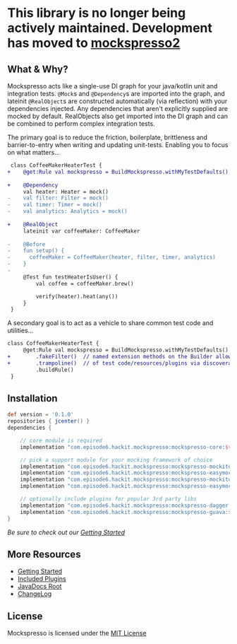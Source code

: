 # This library is no longer being actively maintained. Development has moved to **[mockspresso2](https://episode6.github.io/mockspresso2)**

## What & Why?
Mockspresso acts like a single-use DI graph for your java/kotlin unit and integration tests. `@Mock`s and `@Dependency`s are imported into the graph, and lateinit `@RealObject`s are constructed automatically (via reflection) with your dependencies injected. Any dependencies that aren't explicitly supplied are mocked by default. RealObjects also get imported into the DI graph and can be combined to perform complex integration tests.

The primary goal is to reduce the friction, boilerplate, brittleness and barrier-to-entry when writing and updating unit-tests. Enabling you to focus on what matters...


```diff
 class CoffeeMakerHeaterTest {
+    @get:Rule val mockspresso = BuildMockspresso.withMyTestDefaults().buildRule()
 
+    @Dependency
     val heater: Heater = mock()
-    val filter: Filter = mock()
-    val timer: Timer = mock()
-    val analytics: Analytics = mock()
 
+    @RealObject
     lateinit var coffeeMaker: CoffeeMaker
 
-    @Before
-    fun setup() {
-      coffeeMaker = CoffeeMaker(heater, filter, timer, analytics)
-    }
-
     @Test fun testHeaterIsUser() {
         val coffee = coffeeMaker.brew()

         verify(heater).heat(any())
     }
 }
```

A secondary goal is to act as a vehicle to share common test code and utilities...

```diff
class CoffeeMakerHeaterTest {
     @get:Rule val mockspresso = BuildMockspresso.withMyTestDefaults()
+        .fakeFilter()  // named extension methods on the Builder allows for simple sharing
+        .trampoline()  // of test code/resources/plugins via discoverable composition
         .buildRule()
 }
```

## Installation
```groovy
def version = '0.1.0'
repositories { jcenter() }
dependencies {

    // core module is required
    implementation "com.episode6.hackit.mockspresso:mockspresso-core:$version"

    // pick a support module for your mocking framework of choice
    implementation "com.episode6.hackit.mockspresso:mockspresso-mockito:$version"
    implementation "com.episode6.hackit.mockspresso:mockspresso-easymock:$version"
    implementation "com.episode6.hackit.mockspresso:mockspresso-mockito-powermock:$version"
    implementation "com.episode6.hackit.mockspresso:mockspresso-easymock-powermock:$version"

    // optionally include plugins for popular 3rd party libs
    implementation "com.episode6.hackit.mockspresso:mockspresso-dagger:$version"
    implementation "com.episode6.hackit.mockspresso:mockspresso-guava:$version"
}
```

*Be sure to check out our [Getting Started](GETTING_STARTED.md)*

## More Resources
- [Getting Started](GETTING_STARTED.md)
- [Included Plugins](INCLUDED_PLUGINS.md)
- [JavaDocs Root](javadocs/)
- [ChangeLog](CHANGELOG.md)

## License
Mockspresso is licensed under the [MIT License](https://github.com/episode6/mockspresso/blob/master/LICENSE)
